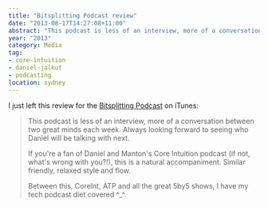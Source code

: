 ```yaml
---
title: "Bitsplitting Podcast review"
date: "2013-08-17T14:27:08+11:00"
abstract: "This podcast is less of an interview, more of a conversation between two great minds each week."
year: "2013"
category: Media
tag:
- core-intuition
- daniel-jalkut
- podcasting
location: sydney
---
```

I just left this review for the [Bitsplitting Podcast] on iTunes:

> This podcast is less of an interview, more of a conversation between two great minds each week. Always looking forward to seeing who Daniel will be talking with next. 
> 
> If you're a fan of Daniel and Manton's Core Intuition podcast (if not, what's wrong with you?!), this is a natural accompaniment. Similar friendly, relaxed style and flow.
> 
> Between this, CoreInt, ATP and all the great 5by5 shows, I have my tech podcast diet covered ^_^.

[Bitsplitting Podcast]: https://bitsplitting.org/podcast/

